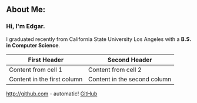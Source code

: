 ## About Me:
### Hi, I'm Edgar.
I graduated recently from California State University Los Angeles with a **B.S. in Computer Science**.


First Header | Second Header
------------ | -------------
Content from cell 1 | Content from cell 2
Content in the first column | Content in the second column



http://github.com - automatic!
[GitHub](http://github.com)

